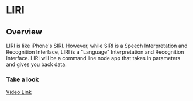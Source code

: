 # LIRI 

## Overview

LIRI is like iPhone's SIRI. However, while SIRI is a Speech Interpretation and Recognition Interface, 
LIRI is a "Language" Interpretation and Recognition Interface. 
LIRI will be a command line node app that takes in parameters and gives you back data.


### Take a look

[Video Link](https://drive.google.com/file/d/1J7f9-xgckRSCOWJ6wfc7D8__Xfu8X2T0/view?usp=sharing)
